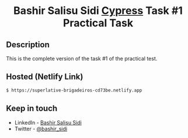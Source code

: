   <h1 align="center">Bashir Salisu Sidi <a href="https://www.cypressoft.com/" target="_blank">Cypress</a> Task #1 Practical Task</h1>
    <p align="center">

## Description

This is the complete version of the task #1 of the practical test.

## Hosted (Netlify Link)

```bash
$ https://superlative-brigadeiros-cd73be.netlify.app
```

## Keep in touch

- LinkedIn - [Bashir Salisu Sidi](https://www.linkedin.com/in/bashir-salisu-sidi-b12366124/)
- Twitter - [@bashir_sidi](https://twitter.com/bashir_sidi)
